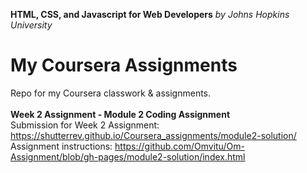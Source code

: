 <strong>HTML, CSS, and Javascript for Web Developers</strong>
<em>by Johns Hopkins University</em>
# My Coursera Assignments<br/>
Repo for my Coursera classwork &amp; assignments.<br/> 
<br/>
<strong>Week 2 Assignment - Module 2 Coding Assignment</strong><br/>
Submission for Week 2 Assignment: https://shutterrev.github.io/Coursera_assignments/module2-solution/<br/>
Assignment instructions: https://github.com/Omvitu/Om-Assignment/blob/gh-pages/module2-solution/index.html<br/>
